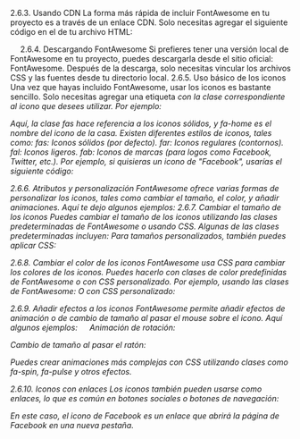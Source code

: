 2.6.3. Usando CDN
La forma más rápida de incluir FontAwesome en tu proyecto es a través de un enlace CDN. Solo necesitas agregar el siguiente código en el <head> de tu archivo HTML:
<!-- Incluir FontAwesome desde CDN -->
<link href="https://cdnjs.cloudflare.com/ajax/libs/font-awesome/5.15.3/css/all.min.css" rel="stylesheet">
 
2.6.4. Descargando FontAwesome
Si prefieres tener una versión local de FontAwesome en tu proyecto, puedes descargarla desde el sitio oficial: FontAwesome. Después de la descarga, solo necesitas vincular los archivos CSS y las fuentes desde tu directorio local.
<link href="path/to/fontawesome/css/all.min.css" rel="stylesheet">
2.6.5. Uso básico de los iconos
Una vez que hayas incluido FontAwesome, usar los iconos es bastante sencillo. Solo necesitas agregar una etiqueta <i> con la clase correspondiente al icono que desees utilizar. Por ejemplo:
<i class="fas fa-home"></i> <!-- Icono de casa -->

Aquí, la clase fas hace referencia a los iconos sólidos, y fa-home es el nombre del icono de la casa. Existen diferentes estilos de iconos, tales como:
fas: Iconos sólidos (por defecto).
far: Iconos regulares (contornos).
fal: Iconos ligeros.
fab: Iconos de marcas (para logos como Facebook, Twitter, etc.).
Por ejemplo, si quisieras un icono de "Facebook", usarías el siguiente código:
<i class="fab fa-facebook"></i>

2.6.6. Atributos y personalización
FontAwesome ofrece varias formas de personalizar los iconos, tales como cambiar el tamaño, el color, y añadir animaciones. Aquí te dejo algunos ejemplos:
2.6.7. Cambiar el tamaño de los iconos
Puedes cambiar el tamaño de los iconos utilizando las clases predeterminadas de FontAwesome o usando CSS. Algunas de las clases predeterminadas incluyen:
<i class="fas fa-home fa-2x"></i> <!-- Icono de tamaño 2x -->
<i class="fas fa-home fa-3x"></i> <!-- Icono de tamaño 3x -->
<i class="fas fa-home fa-5x"></i> <!-- Icono de tamaño 5x -->
Para tamaños personalizados, también puedes aplicar CSS:
<i class="fas fa-home" style="font-size: 40px;"></i>

2.6.8. Cambiar el color de los iconos
FontAwesome usa CSS para cambiar los colores de los iconos. Puedes hacerlo con clases de color predefinidas de FontAwesome o con CSS personalizado.
Por ejemplo, usando las clases de FontAwesome:
<i class="fas fa-home text-primary"></i> <!-- Icono azul (usando clase Bootstrap) -->
<i class="fas fa-home text-success"></i> <!-- Icono verde (usando clase Bootstrap) -->
O con CSS personalizado:
<i class="fas fa-home" style="color: #ff6347;"></i> <!-- Icono color tomate -->

2.6.9. Añadir efectos a los iconos
FontAwesome permite añadir efectos de animación o de cambio de tamaño al pasar el mouse sobre el icono. Aquí algunos ejemplos:
 
Animación de rotación:
<i class="fas fa-sync fa-spin"></i> 
<!-- Icono de sincronización girando -->
Cambio de tamaño al pasar el ratón:
<i class="fas fa-home fa-2x fa-hover"></i> 
<!-- El icono crece al pasar el mouse -->

Puedes crear animaciones más complejas con CSS utilizando clases como fa-spin, fa-pulse y otros efectos.

2.6.10. Iconos con enlaces
Los iconos también pueden usarse como enlaces, lo que es común en botones sociales o botones de navegación:
<a href="https://facebook.com" target="_blank">
  <i class="fab fa-facebook fa-3x"></i>
</a>

En este caso, el icono de Facebook es un enlace que abrirá la página de Facebook en una nueva pestaña.
